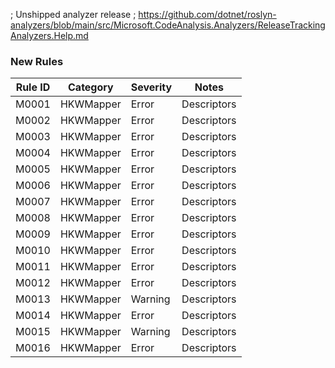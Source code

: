 ﻿; Unshipped analyzer release
; https://github.com/dotnet/roslyn-analyzers/blob/main/src/Microsoft.CodeAnalysis.Analyzers/ReleaseTrackingAnalyzers.Help.md

### New Rules

Rule ID | Category | Severity | Notes
--------|----------|----------|-------
M0001 | HKWMapper | Error | Descriptors
M0002 | HKWMapper | Error | Descriptors
M0003 | HKWMapper | Error | Descriptors
M0004 | HKWMapper | Error | Descriptors
M0005 | HKWMapper | Error | Descriptors
M0006 | HKWMapper | Error | Descriptors
M0007 | HKWMapper | Error | Descriptors
M0008 | HKWMapper | Error | Descriptors
M0009 | HKWMapper | Error | Descriptors
M0010 | HKWMapper | Error | Descriptors
M0011 | HKWMapper | Error | Descriptors
M0012 | HKWMapper | Error | Descriptors
M0013 | HKWMapper | Warning | Descriptors
M0014 | HKWMapper | Error | Descriptors
M0015 | HKWMapper | Warning | Descriptors
M0016 | HKWMapper | Error | Descriptors